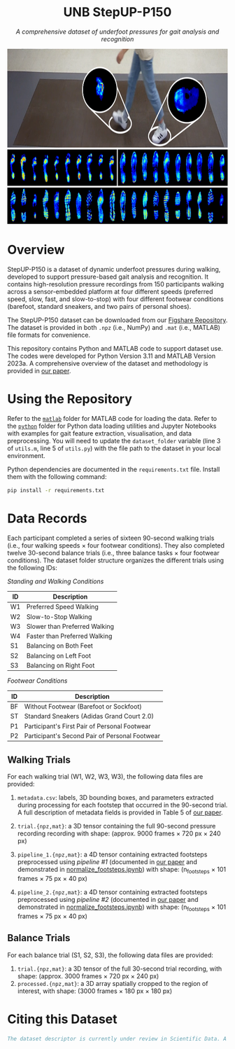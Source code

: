 <h1 align="center">UNB StepUP-P150</h1>
<p align="center"><i>A comprehensive dataset of underfoot pressures for gait analysis and recognition</i></p>

<p align="center">
  <img src="StepUP.png" alt="Project Banner" height=400>
</p>

# Overview
StepUP-P150 is a dataset of dynamic underfoot pressures during walking, developed to support pressure-based gait analysis and recognition. It contains high-resolution pressure recordings from 150 participants walking across a sensor-embedded platform at four different speeds (preferred speed, slow, fast, and slow-to-stop) with four different footwear conditions (barefoot, standard sneakers, and two pairs of personal shoes). 

The StepUP-P150 dataset can be downloaded from our [Figshare Repository](https://doi.org/10.6084/m9.figshare.28143686). The dataset is provided in both `.npz` (i.e., NumPy) and `.mat` (i.e., MATLAB) file formats for convenience.

This repository contains Python and MATLAB code to support dataset use. The codes were developed for Python Version 3.11 and MATLAB Version 2023a. A comprehensive overview of the dataset and methodology is provided in [our paper](www.google.com).

# Using the Repository

Refer to the [`matlab`](matlab) folder for MATLAB code for loading the data. Refer to the [`python`](python) folder for Python data loading utilities and Jupyter Notebooks with examples for gait feature extraction, visualisation, and data preprocessing. You will need to update the `dataset_folder` variable (line 3 of `utils.m`, line 5 of `utils.py`) with the file path to the dataset in your local environment.

Python dependencies are documented in the `requirements.txt` file. Install them with the following command:

```bash
pip install -r requirements.txt
```

# Data Records

Each participant completed a series of sixteen 90-second walking trials (i.e., four walking speeds $\times$ four footwear conditions). They also completed twelve 30-second balance trials (i.e., three balance tasks $\times$ four footwear conditions). The dataset folder structure organizes the different trials using the following IDs:

<i>Standing and Walking Conditions</i>

| ID | Description | 
| --- | --- |
| W1 | Preferred Speed Walking |
| W2 | Slow-to-Stop Walking| 
| W3 | Slower than Preferred Walking |
| W4 | Faster than Preferred Walking | 
| S1 | Balancing on Both Feet | 
| S2 | Balancing on Left Foot |
| S3 | Balancing on Right Foot | 

<i>Footwear Conditions</i>

| ID | Description | 
| --- | --- |
| BF | Without Footwear (Barefoot or Sockfoot) |
| ST | Standard Sneakers (Adidas Grand Court 2.0) | 
| P1 | Participant's First Pair of Personal Footwear |
| P2 | Participant's Second Pair of Personal Footwear | 

## Walking Trials

For each walking trial (W1, W2, W3, W3), the following data files are provided: 

1. `metadata.csv`: labels, 3D bounding boxes, and parameters extracted during processing for each footstep that occurred in the 90-second trial. A full description of metadata fields is provided in Table 5 of [our paper](www.google.com).

1. `trial.{npz,mat}`: a 3D tensor containing the full 90-second pressure recording recording with shape: (approx. 9000 frames $\times$ 720 px $\times$ 240 px)

1. `pipeline_1.{npz,mat}`: a 4D tensor containing extracted footsteps preprocessed using *pipeline #1* (documented in [our paper](www.google.com) and demonstrated in [normalize_footsteps.ipynb](python/normalize_footsteps.ipynb)) with shape: (n<sub>footsteps</sub> $\times$ 101 frames $\times$ 75 px $\times$ 40 px)

1. `pipeline_2.{npz,mat}`: a 4D tensor containing extracted footsteps preprocessed using *pipeline #2* (documented in [our paper](www.google.com) and demonstrated in [normalize_footsteps.ipynb](python/normalize_footsteps.ipynb)) with shape: (n<sub>footsteps</sub> $\times$ 101 frames $\times$ 75 px $\times$ 40 px)

   
## Balance Trials

For each balance trial (S1, S2, S3), the following data files are provided:

1. `trial.{npz,mat}`: a 3D tensor of the full 30-second trial recording, with shape: (approx. 3000 frames $\times$ 720 px $\times$ 240 px)
1. `processed.{npz,mat}`: a 3D array spatially cropped to the region of interest, with shape: (3000 frames $\times$ 180 px $\times$ 180 px)


# Citing this Dataset

```bibtex
The dataset descriptor is currently under review in Scientific Data. A DOI and citation details will be updated once available.
```
